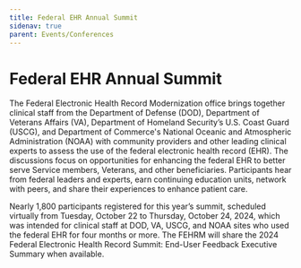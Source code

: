 ```yaml
---
title: Federal EHR Annual Summit
sidenav: true
parent: Events/Conferences
---
```

# Federal EHR Annual Summit

The Federal Electronic Health Record Modernization office brings together clinical staff from the Department of Defense (DOD), Department of Veterans Affairs (VA),  Department of Homeland Security’s U.S. Coast Guard (USCG), and Department of Commerce's National Oceanic and Atmospheric Administration (NOAA) with community providers and other leading clinical experts to assess the use of the federal electronic health record (EHR). The discussions focus on opportunities for enhancing the federal EHR to better serve Service members, Veterans, and other beneficiaries. Participants hear from federal leaders and experts, earn continuing education units, network with peers, and share their experiences to enhance patient care.

Nearly 1,800 participants registered for this year’s summit, scheduled virtually from Tuesday, October 22 to Thursday, October 24, 2024, which was intended for clinical staff at DOD, VA, USCG, and NOAA sites who used the federal EHR for four months or more. The FEHRM will share the 2024 Federal Electronic Health Record Summit: End-User Feedback Executive Summary when available.




